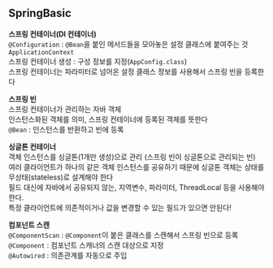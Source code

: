 ## SpringBasic

**스프링 컨테이너(DI 컨테이너)**</br>
`@Configuration` : `@Bean`을 붙인 메서드들을 모아놓은 설정 클래스에 붙여주는 것</br>
`ApplicationContext`</br>
스프링 컨테이너 생성 : 구성 정보를 지정(`AppConfig.class`)</br>
스프링 컨테이너는 파라미터로 넘어온 설정 클래스 정보를 사용해서 스프링 빈을 등록한다</br>

**스프링 빈**</br>
스프링 컨테이너가 관리하는 자바 객체</br>
인스턴스화된 객체를 의미, 스프링 컨테이너에 등록된 객체를 뜻한다</br>
`@Bean` : 인스턴스를 반환하고 빈에 등록</br>

**싱글톤 컨테이너**</br>
객체 인스턴스를 싱글톤(1개만 생성)으로 관리 (스프링 빈이 싱글톤으로 관리되는 빈)</br>
여러 클라이언트가 하나의 같은 객체 인스턴스를 공유하기 때문에 싱글톤 객체는 상태를 무상태(stateless)로 설계해야 한다</br>
필드 대신에 자바에서 공유되지 않는, 지역변수, 파라미터, ThreadLocal 등을 사용해야 한다.</br>
특정 클라이언트에 의존적이거나 값을 변경할 수 있는 필드가 있으면 안된다!</br>

**컴포넌트 스캔**</br>
`@ComponentScan` : `@Component`이 붙은 클래스를 스캔해서 스프링 빈으로 등록</br>
`@Component` : 컴포넌트 스캐너의 스캔 대상으로 지정</br>
`@Autowired` : 의존관계를 자동으로 주입

